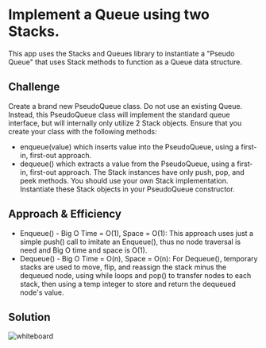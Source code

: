 # Implement a Queue using two Stacks.
This app uses the Stacks and Queues library to instantiate a "Pseudo Queue" that uses Stack methods to function as a Queue data structure.

## Challenge
Create a brand new PseudoQueue class. Do not use an existing Queue. Instead, this PseudoQueue class will implement the standard queue interface, but will internally only utilize 2 Stack objects. Ensure that you create your class with the following methods:
- enqueue(value) which inserts value into the PseudoQueue, using a first-in, first-out approach.
- dequeue() which extracts a value from the PseudoQueue, using a first-in, first-out approach.
The Stack instances have only push, pop, and peek methods. You should use your own Stack implementation. Instantiate these Stack objects in your PseudoQueue constructor.

## Approach & Efficiency
- Enqueue() - Big O Time = O(1), Space = O(1): This approach uses just a simple push() call to imitate an Enqueue(), thus no node traversal is need and Big O time and space is O(1).
- Dequeue() - Big O Time = O(n), Space = O(n): For Dequeue(), temporary stacks are used to move, flip, and reassign the stack minus the dequeued node, using while loops and pop() to transfer nodes to each stack, then using a temp integer to store and return the dequeued node's value.

## Solution
![whiteboard](https://github.com/mbgoseco/data-structures-and-algorithms/blob/master/Challenges/QueueWithStacks/assets/queue_with_stacks.JPG)
